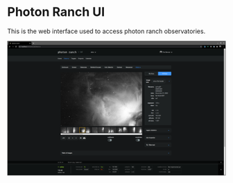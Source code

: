# Photon Ranch UI

This is the web interface used to access photon ranch observatories.

![Screenshot](public/img/README_screenshot.png)
